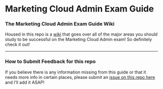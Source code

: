 # Marketing Cloud Admin Exam Guide

### The Marketing Cloud Admin Exam Guide Wiki 

Housed in this repo is a <a href="https://github.com/Coding-With-The-Force/Marketing-Cloud-Admin-Exam-Guide/wiki" target="_blank">wiki</a> that goes over all of the major areas you should study to be successful on the Marketing Cloud Admin exam! So definitely check it out!

***

### How to Submit Feedback for this repo

If you believe there is any information missing from this guide or that it needs more info in certain places, please submit an [issue on this repo here](https://github.com/Coding-With-The-Force/Marketing-Cloud-Admin-Exam-Guide/issues) and I'll add it ASAP!
